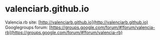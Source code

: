 valenciarb.github.io
====================

Valencia.rb site: [http://valenciarb.github.io](http://valenciarb.github.io)
Googlegroups forum: [https://groups.google.com/forum/#!forum/valencia-rb](https://groups.google.com/forum/#!forum/valencia-rb)
